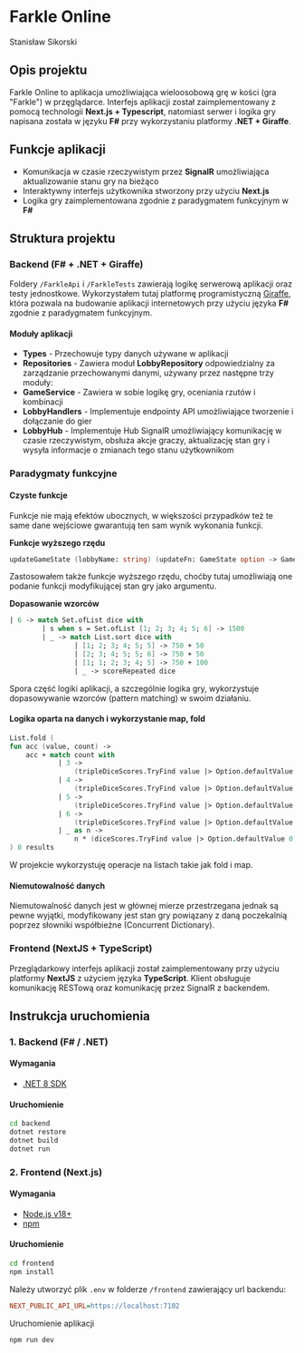 # Farkle Online
Stanisław Sikorski

## Opis projektu
Farkle Online to aplikacja umożliwiająca wieloosobową grę w kości (gra "Farkle") w przęglądarce. Interfejs aplikacji został zaimplementowany z pomocą technologii **Next.js + Typescript**, natomiast serwer i logika gry napisana została w języku **F#** przy wykorzystaniu platformy **.NET + Giraffe**.

## Funkcje aplikacji
- Komunikacja w czasie rzeczywistym przez **SignalR** umożliwiająca aktualizowanie stanu gry na bieżąco
- Interaktywny interfejs użytkownika stworzony przy użyciu **Next.js** 
- Logika gry zaimplementowana zgodnie z paradygmatem funkcyjnym w **F#**

## Struktura projektu
### Backend (F# + .NET + Giraffe)
Foldery `/FarkleApi` i `/FarkleTests` zawierają logikę serwerową aplikacji oraz testy jednostkowe. Wykorzystałem tutaj platformę programistyczną [Giraffe]([afs](https://giraffe.wiki/)), która pozwala na budowanie aplikacji internetowych przy użyciu języka **F#** zgodnie z paradygmatem funkcyjnym.

#### Moduły aplikacji
- **Types** - Przechowuje typy danych używane w aplikacji
- **Repositories** - Zawiera moduł **LobbyRepository** odpowiedzialny za zarządzanie przechowanymi danymi, używany przez następne trzy moduły:
- **GameService** - Zawiera w sobie logikę gry, oceniania rzutów i kombinacji
- **LobbyHandlers** - Implementuje endpointy API umożliwiające tworzenie i dołączanie do gier 
- **LobbyHub** - Implementuje Hub SignalR umożliwiający komunikację w czasie rzeczywistym, obsłuża akcje graczy, aktualizację stan gry i wysyła informacje o zmianach tego stanu użytkownikom

### Paradygmaty funkcyjne
   
#### Czyste funkcje
Funkcje nie mają efektów ubocznych, w większości przypadków też te same dane wejściowe gwarantują ten sam wynik wykonania funkcji.

**Funkcje wyższego rzędu**
```fsharp
updateGameState (lobbyName: string) (updateFn: GameState option -> GameState)
```
Zastosowałem także funkcje wyższego rzędu, choćby tutaj umożliwiają one podanie funkcji modyfikującej stan gry jako argumentu.

**Dopasowanie wzorców**
```fsharp
| 6 -> match Set.ofList dice with
        | s when s = Set.ofList [1; 2; 3; 4; 5; 6] -> 1500
        | _ -> match List.sort dice with
                | [1; 2; 3; 4; 5; 5] -> 750 + 50
                | [2; 3; 4; 5; 5; 6] -> 750 + 50
                | [1; 1; 2; 3; 4; 5] -> 750 + 100
                | _ -> scoreRepeated dice
```
Spora część logiki aplikacji, a szczególnie logika gry, wykorzystuje dopasowywanie wzorców (pattern matching) w swoim działaniu.

#### Logika oparta na danych i wykorzystanie map, fold
```fsharp
List.fold (
fun acc (value, count) ->
    acc + match count with
            | 3 -> 
                (tripleDiceScores.TryFind value |> Option.defaultValue 0)
            | 4 ->
                (tripleDiceScores.TryFind value |> Option.defaultValue 0) * 2
            | 5 ->
                (tripleDiceScores.TryFind value |> Option.defaultValue 0) * 4
            | 6 ->
                (tripleDiceScores.TryFind value |> Option.defaultValue 0) * 8
            | _ as n ->
                n * (diceScores.TryFind value |> Option.defaultValue 0)
) 0 results
```
W projekcie wykorzystuję operacje na listach takie jak fold i map.

#### Niemutowalność danych
Niemutowalność danych jest w głównej mierze przestrzegana jednak są pewne wyjątki, modyfikowany jest stan gry powiązany z daną poczekalnią poprzez słowniki współbieżne (Concurrent Dictionary).


### Frontend (NextJS + TypeScript)
Przeglądarkowy interfejs aplikacji został zaimplementowany przy użyciu platformy **NextJS** z użyciem języka **TypeScript**. Klient obsługuje komunikację RESTową oraz komunikację przez SignalR z backendem.

## Instrukcja uruchomienia
### 1. Backend (F# / .NET)

#### Wymagania
- [.NET 8 SDK](https://dotnet.microsoft.com/en-us/download)

#### Uruchomienie

```bash
cd backend
dotnet restore
dotnet build
dotnet run 
```

### 2. Frontend (Next.js)
#### Wymagania
- [Node.js v18+](https://nodejs.org/)
- [npm](https://www.npmjs.com/)

#### Uruchomienie
```bash
cd frontend
npm install
```

Należy utworzyć plik `.env` w folderze `/frontend` zawierający url backendu:
```ini
NEXT_PUBLIC_API_URL=https://localhost:7102
```

Uruchomienie aplikacji
```bash
npm run dev
```
